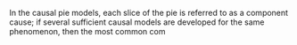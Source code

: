 In the causal pie models, each slice of the pie is referred to as a component cause; if several sufficient causal models are developed for the same phenomenon, then the most common com